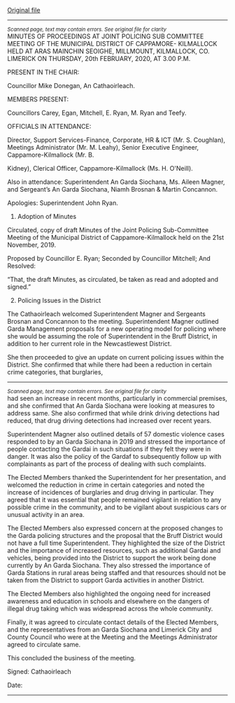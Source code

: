 [Original file](https://www.limerick.ie/sites/default/files/media/documents/2020-09/02-jpc-sub-committee-minutes.pdf)

---
*<small>Scanned page, text may contain errors. See original file for clarity</small>*  
MINUTES OF PROCEEDINGS AT JOINT POLICING SUB COMMITTEE
MEETING OF THE MUNICIPAL DISTRICT OF CAPPAMORE-
KILMALLOCK HELD AT ARAS MAINCHIN SEOIGHE, MILLMOUNT,
KILMALLOCK, CO. LIMERICK ON THURSDAY, 20th FEBRUARY, 2020,
AT 3.00 P.M.

PRESENT IN THE CHAIR:

Councillor Mike Donegan, An Cathaoirleach.

MEMBERS PRESENT:

Councillors Carey, Egan, Mitchell, E. Ryan, M. Ryan and Teefy.

OFFICIALS IN ATTENDANCE:

Director, Support Services-Finance, Corporate, HR & ICT (Mr. S. Coughlan), Meetings
Administrator (Mr. M. Leahy), Senior Executive Engineer, Cappamore-Kilmallock (Mr. B.

Kidney), Clerical Officer, Cappamore-Kilmallock (Ms. H. O'Neill).

Also in attendance: Superintendent An Garda Siochana, Ms. Aileen Magner, and Sergeant’s
An Garda Siochana, Niamh Brosnan & Martin Concannon.

Apologies: Superintendent John Ryan.

1. Adoption of Minutes

Circulated, copy of draft Minutes of the Joint Policing Sub-Committee Meeting of the
Municipal District of Cappamore-Kilmallock held on the 21st November, 2019.

Proposed by Councillor E. Ryan;
Seconded by Councillor Mitchell;
And Resolved:

“That, the draft Minutes, as circulated, be taken as read and adopted and signed.”

2. Policing Issues in the District

The Cathaoirleach welcomed Superintendent Magner and Sergeants Brosnan and Concannon
to the meeting. Superintendent Magner outlined Garda Management proposals for a new
operating model for policing where she would be assuming the role of Superintendent in the
Bruff District, in addition to her current role in the Newcastlewest District.

She then proceeded to give an update on current policing issues within the District. She
confirmed that while there had been a reduction in certain crime categories, that burglaries,


---
*<small>Scanned page, text may contain errors. See original file for clarity</small>*  
had seen an increase in recent months, particularly in commercial premises, and she
confirmed that An Garda Siochana were looking at measures to address same. She also
confirmed that while drink driving detections had reduced, that drug driving detections had
increased over recent years.

Superintendent Magner also outlined details of 57 domestic violence cases responded to by
an Garda Siochana in 2019 and stressed the importance of people contacting the Gardai in
such situations if they felt they were in danger. It was also the policy of the Gardaf to
subsequently follow up with complainants as part of the process of dealing with such
complaints.

The Elected Members thanked the Superintendent for her presentation, and welcomed the
reduction in crime in certain categories and noted the increase of incidences of burglaries and
drug driving in particular. They agreed that it was essential that people remained vigilant in
relation to any possible crime in the community, and to be vigilant about suspicious cars or
unusual activity in an area.

The Elected Members also expressed concern at the proposed changes to the Garda policing
structures and the proposal that the Bruff District would not have a full time Superintendent.
They highlighted the size of the District and the importance of increased resources, such as
additional Gardai and vehicles, being provided into the District to support the work being
done currently by An Garda Siochana. They also stressed the importance of Garda Stations in
rural areas being staffed and that resources should not be taken from the District to support
Garda activities in another District.

The Elected Members also highlighted the ongoing need for increased awareness and
education in schools and elsewhere on the dangers of illegal drug taking which was
widespread across the whole community.

Finally, it was agreed to circulate contact details of the Elected Members, and the
representatives from an Garda Siochana and Limerick City and County Council who were at
the Meeting and the Meetings Administrator agreed to circulate same.

This concluded the business of the meeting.

Signed:
Cathaoirleach

Date:


---
